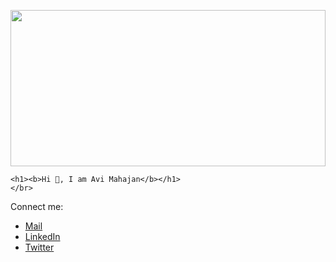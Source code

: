 <!-- ### Hi there 👋

<!--
**ItsKishnA/ItsKishnA** is a ✨ _special_ ✨ repository because its `README.md` (this file) appears on your GitHub profile.

Here are some ideas to get you started:

- 🔭 I’m currently working on ...
- 🌱 I’m currently learning JavaScript
- 👯 I’m looking to collaborate on ...
- 🤔 I’m looking for help with ...
- 💬 Ask me about ...
- 😄 Pronouns: ...
- ⚡ Fun fact: ...
-->

<!-- <li>📫 How to reach me: <a href="kishnayc@gmail.com">Mail me</a></li> -->


<p align="center">
  <!-- <a href="https://dribbble.com/shots/14733298-GitHub-Dark-Mode/attachments/6435066?mode=media"> -->
    <img src="https://dribbble.com/shots/14733298-GitHub-Dark-Mode/attachments/6435066?mode=media" width="100%" height="250px">
  
    <h1><b>Hi 👋, I am Avi Mahajan</b></h1>
    </br>
</p>



Connect me:
- <a href="mailto:kishnayc@gmail.com">Mail</a>
- <a href="https://www.linkedin.com/in/avi-mahajan-62a10a247/">LinkedIn</a>
- <a href="https://twitter.com/Kishna2401">Twitter</a>
